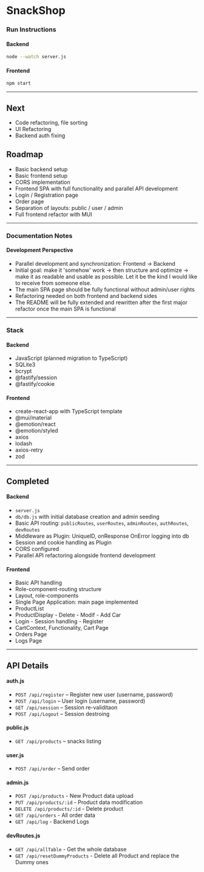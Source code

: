 # SnackShop

### Run Instructions

#### Backend

```bash
node --watch server.js
```

#### Frontend

```bash
npm start
```

---

## Next

- Code refactoring, file sorting
- UI Refactoring
- Backend auth fixing

## Roadmap

- Basic backend setup
- Basic frontend setup
- CORS implementation
- Frontend SPA with full functionality and parallel API development
- Login / Registration page
- Order page
- Separation of layouts: public / user / admin
- Full frontend refactor with MUI

---

### Documentation Notes

#### Development Perspective

- Parallel development and synchronization: Frontend → Backend
- Initial goal: make it 'somehow' work → then structure and optimize → make it as readable and usable as possible. Let it be the kind I would like to receive from someone else.
- The main SPA page should be fully functional without admin/user rights
- Refactoring needed on both frontend and backend sides
- The README will be fully extended and rewritten after the first major refactor once the main SPA is functional

---

### Stack

#### Backend

- JavaScript (planned migration to TypeScript)
- SQLite3
- bcrypt
- @fastify/session
- @fastify/cookie

#### Frontend

- create-react-app with TypeScript template
- @mui/material
- @emotion/react
- @emotion/styled
- axios
- lodash
- axios-retry
- zod

---

## Completed

#### Backend

- `server.js`
- `db/db.js` with initial database creation and admin seeding
- Basic API routing: `publicRoutes`, `userRoutes`, `adminRoutes`, `authRoutes`, `devRoutes`
- Middleware as Plugin: UniqueID, onResponse OnError logging into db
- Session and cookie handling as Plugin
- CORS configured
- Parallel API refactoring alongside frontend development

#### Frontend

- Basic API handling
- Role-component-routing structure
- Layout, role-components
- Single Page Application: main page implemented
- ProductList
- ProductDisplay - Delete - Modif - Add Car
- Login - Session handling - Register
- CartContext, Functionality, Cart Page
- Orders Page
- Logs Page

---

## API Details

#### auth.js

- `POST /api/register` – Register new user (username, password)
- `POST /api/login` – User login (username, password)
- `GET /api/session` – Session re-validitaon
- `POST /api/Logout` – Session destroing

#### public.js

- `GET /api/products` – snacks listing

#### user.js

- `POST /api/order` – Send order

#### admin.js

- `POST /api/products` - New Product data upload
- `PUT /api/products/:id` - Product data modification
- `DELETE /api/products/:id` - Delete product
- `GET /api/orders` - All order data
- `GET /api/log` - Backend Logs

#### devRoutes.js

- `GET /api/allTable` - Get the whole database
- `GET /api/resetDummyProducts` - Delete all Product and replace the Dummy ones
